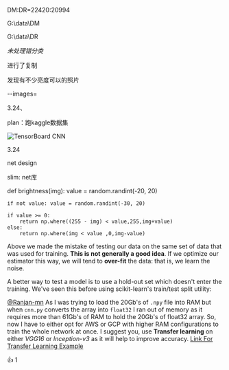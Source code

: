DM:DR=22420:20994

G:\data\DM

G:\data\DR

*未处理错分类*

进行了复制

发现有不少亮度可以的照片

--images=

3.24、

plan：跑kaggle数据集



![TensorBoard CNN](https://github.com/yuchenlichuck/dsi-capstone/raw/master/images/readme/cnn_two_classes_tensorboard.png)





3.24

net design 



slim: net库

def brightness(img):
    value = random.randint(-20, 20)

    if not value: value = random.randint(-30, 20)
    
    if value >= 0:
        return np.where((255 - img) < value,255,img+value)
    else:
        return np.where(img < value ,0,img-value)





Above we made the mistake of testing our data on the same set of data that was used for training. **This is not generally a good idea**. If we optimize our estimator this way, we will tend to **over-fit** the data: that is, we learn the noise.

A better way to test a model is to use a hold-out set which doesn't enter the training. We've seen this before using scikit-learn's train/test split utility:

[@Ranjan-mn](https://github.com/Ranjan-mn) As I was trying to load the 20Gb's of `.npy` file into RAM but when `cnn.py` converts the array into `float32` I ran out of memory as it requires more than 61Gb's of RAM to hold the 20Gb's of float32 array. So, now I have to either opt for AWS or GCP with higher RAM configurations to train the whole network at once. I suggest you, use **Transfer learning** on either *VGG16* or *Inception-v3* as it will help to improve accuracy. [Link For Transfer Learning Example](https://blog.keras.io/building-powerful-image-classification-models-using-very-little-data.html)

👍 1

<details class="details-overlay details-reset position-relative float-left reaction-popover-container js-reaction-popover-container" style="box-sizing: border-box; display: inline-block; position: relative !important; float: left !important; z-index: 100;"><summary class="btn-link reaction-summary-item add-reaction-btn" aria-label="Add your reaction" aria-haspopup="menu" style="box-sizing: border-box; display: inline-block; cursor: pointer; -webkit-appearance: none; background-color: transparent; border: 0px; color: rgb(3, 102, 214); font-size: inherit; padding: 9px 15px 7px; text-decoration: none; user-select: none; white-space: nowrap; opacity: 0; transition: opacity 0.1s ease-in-out 0s; float: left; line-height: 18px; list-style: none;"><svg class="octicon octicon-plus-small add-reaction-plus-icon" viewBox="0 0 7 16" version="1.1" width="7" height="16" aria-hidden="true"><path fill-rule="evenodd" d="M4 4H3v3H0v1h3v3h1V8h3V7H4V4z"></path></svg><span>&nbsp;</span><svg class="octicon octicon-smiley" viewBox="0 0 16 16" version="1.1" width="16" height="16" aria-hidden="true"><path fill-rule="evenodd" d="M8 0C3.58 0 0 3.58 0 8s3.58 8 8 8 8-3.58 8-8-3.58-8-8-8zm4.81 12.81a6.72 6.72 0 0 1-2.17 1.45c-.83.36-1.72.53-2.64.53-.92 0-1.81-.17-2.64-.53-.81-.34-1.55-.83-2.17-1.45a6.773 6.773 0 0 1-1.45-2.17A6.59 6.59 0 0 1 1.21 8c0-.92.17-1.81.53-2.64.34-.81.83-1.55 1.45-2.17.62-.62 1.36-1.11 2.17-1.45A6.59 6.59 0 0 1 8 1.21c.92 0 1.81.17 2.64.53.81.34 1.55.83 2.17 1.45.62.62 1.11 1.36 1.45 2.17.36.83.53 1.72.53 2.64 0 .92-.17 1.81-.53 2.64-.34.81-.83 1.55-1.45 2.17zM4 6.8v-.59c0-.66.53-1.19 1.2-1.19h.59c.66 0 1.19.53 1.19 1.19v.59c0 .67-.53 1.2-1.19 1.2H5.2C4.53 8 4 7.47 4 6.8zm5 0v-.59c0-.66.53-1.19 1.2-1.19h.59c.66 0 1.19.53 1.19 1.19v.59c0 .67-.53 1.2-1.19 1.2h-.59C9.53 8 9 7.47 9 6.8zm4 3.2c-.72 1.88-2.91 3-5 3s-4.28-1.13-5-3c-.14-.39.23-1 .66-1h8.59c.41 0 .89.61.75 1z"></path></svg></summary></details>


  